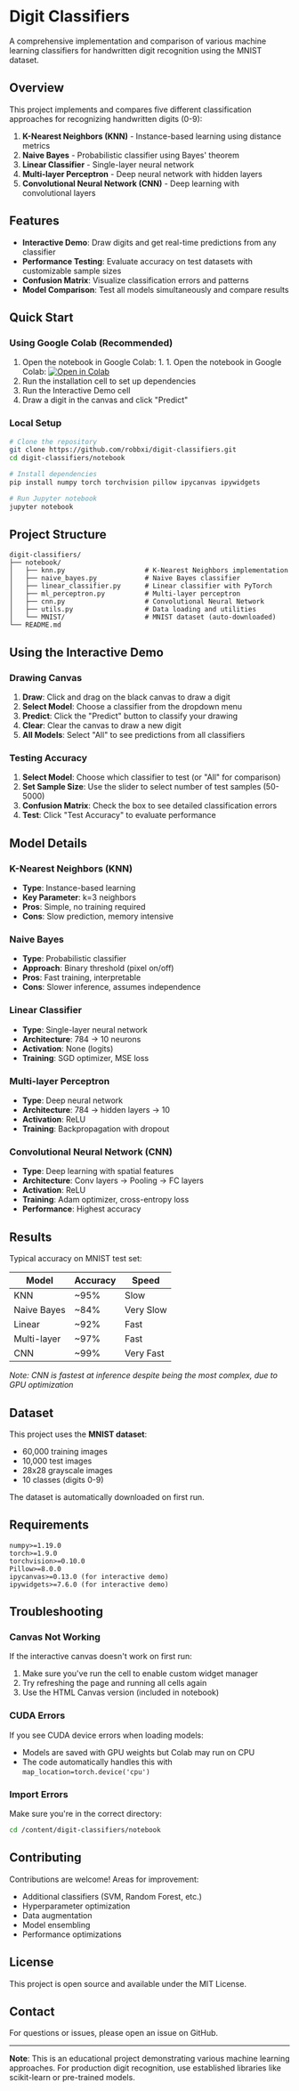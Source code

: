 # Digit Classifiers

A comprehensive implementation and comparison of various machine learning classifiers for handwritten digit recognition using the MNIST dataset.

## Overview

This project implements and compares five different classification approaches for recognizing handwritten digits (0-9):

1. **K-Nearest Neighbors (KNN)** - Instance-based learning using distance metrics
2. **Naive Bayes** - Probabilistic classifier using Bayes' theorem
3. **Linear Classifier** - Single-layer neural network
4. **Multi-layer Perceptron** - Deep neural network with hidden layers
5. **Convolutional Neural Network (CNN)** - Deep learning with convolutional layers

## Features

- **Interactive Demo**: Draw digits and get real-time predictions from any classifier
- **Performance Testing**: Evaluate accuracy on test datasets with customizable sample sizes
- **Confusion Matrix**: Visualize classification errors and patterns
- **Model Comparison**: Test all models simultaneously and compare results

## Quick Start

### Using Google Colab (Recommended)

1. Open the notebook in Google Colab: 1. 1. Open the notebook in Google Colab: [![Open in Colab](https://colab.research.google.com/assets/colab-badge.svg)](https://colab.research.google.com/github/robbxi/digit-classifiers/blob/main/notebook/Project_1.ipynb)
2. Run the installation cell to set up dependencies
3. Run the Interactive Demo cell
4. Draw a digit in the canvas and click "Predict"

### Local Setup
```bash
# Clone the repository
git clone https://github.com/robbxi/digit-classifiers.git
cd digit-classifiers/notebook

# Install dependencies
pip install numpy torch torchvision pillow ipycanvas ipywidgets

# Run Jupyter notebook
jupyter notebook
```

## Project Structure
```
digit-classifiers/
├── notebook/
│   ├── knn.py                    # K-Nearest Neighbors implementation
│   ├── naive_bayes.py            # Naive Bayes classifier
│   ├── linear_classifier.py      # Linear classifier with PyTorch
│   ├── ml_perceptron.py          # Multi-layer perceptron
│   ├── cnn.py                    # Convolutional Neural Network
│   ├── utils.py                  # Data loading and utilities
│   └── MNIST/                    # MNIST dataset (auto-downloaded)
└── README.md
```

## Using the Interactive Demo

### Drawing Canvas

1. **Draw**: Click and drag on the black canvas to draw a digit
2. **Select Model**: Choose a classifier from the dropdown menu
3. **Predict**: Click the "Predict" button to classify your drawing
4. **Clear**: Clear the canvas to draw a new digit
5. **All Models**: Select "All" to see predictions from all classifiers

### Testing Accuracy

1. **Select Model**: Choose which classifier to test (or "All" for comparison)
2. **Set Sample Size**: Use the slider to select number of test samples (50-5000)
3. **Confusion Matrix**: Check the box to see detailed classification errors
4. **Test**: Click "Test Accuracy" to evaluate performance

## Model Details

### K-Nearest Neighbors (KNN)
- **Type**: Instance-based learning
- **Key Parameter**: k=3 neighbors
- **Pros**: Simple, no training required
- **Cons**: Slow prediction, memory intensive

### Naive Bayes
- **Type**: Probabilistic classifier
- **Approach**: Binary threshold (pixel on/off)
- **Pros**: Fast training, interpretable
- **Cons**: Slower inference, assumes independence

### Linear Classifier
- **Type**: Single-layer neural network
- **Architecture**: 784 → 10 neurons
- **Activation**: None (logits)
- **Training**: SGD optimizer, MSE loss

### Multi-layer Perceptron
- **Type**: Deep neural network
- **Architecture**: 784 → hidden layers → 10
- **Activation**: ReLU
- **Training**: Backpropagation with dropout

### Convolutional Neural Network (CNN)
- **Type**: Deep learning with spatial features
- **Architecture**: Conv layers → Pooling → FC layers
- **Activation**: ReLU
- **Training**: Adam optimizer, cross-entropy loss
- **Performance**: Highest accuracy

## Results

Typical accuracy on MNIST test set:

| Model | Accuracy | Speed |
|-------|----------|-------|
| KNN | ~95% | Slow |
| Naive Bayes | ~84% | Very Slow |
| Linear | ~92% | Fast |
| Multi-layer | ~97% | Fast |
| CNN | ~99% | Very Fast |

*Note: CNN is fastest at inference despite being the most complex, due to GPU optimization*

## Dataset

This project uses the **MNIST dataset**:
- 60,000 training images
- 10,000 test images
- 28x28 grayscale images
- 10 classes (digits 0-9)

The dataset is automatically downloaded on first run.

## Requirements
```
numpy>=1.19.0
torch>=1.9.0
torchvision>=0.10.0
Pillow>=8.0.0
ipycanvas>=0.13.0 (for interactive demo)
ipywidgets>=7.6.0 (for interactive demo)
```

## Troubleshooting

### Canvas Not Working
If the interactive canvas doesn't work on first run:
1. Make sure you've run the cell to enable custom widget manager
2. Try refreshing the page and running all cells again
3. Use the HTML Canvas version (included in notebook)

### CUDA Errors
If you see CUDA device errors when loading models:
- Models are saved with GPU weights but Colab may run on CPU
- The code automatically handles this with `map_location=torch.device('cpu')`

### Import Errors
Make sure you're in the correct directory:
```bash
cd /content/digit-classifiers/notebook
```

## Contributing

Contributions are welcome! Areas for improvement:
- Additional classifiers (SVM, Random Forest, etc.)
- Hyperparameter optimization
- Data augmentation
- Model ensembling
- Performance optimizations

## License

This project is open source and available under the MIT License.


## Contact

For questions or issues, please open an issue on GitHub.

---

**Note**: This is an educational project demonstrating various machine learning approaches. For production digit recognition, use established libraries like scikit-learn or pre-trained models.
